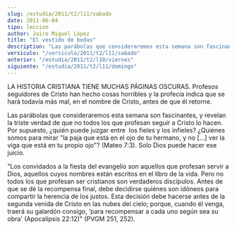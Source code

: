 ```yaml
---
slug: /estudia/2011/t2/l11/sabado
date: 2011-06-04
tipo: leccion
author: Jairo Miguel López
title: "El vestido de bodas"
description: "Las parábolas que consideraremos esta semana son fascinantes, y revelan la  triste verdad de que no todos los que profesan seguir a Cristo lo hacen. Por  supuesto, ¿quién puede juzgar entre los fieles y los infieles? ¿Quiénes somos  para mirar “la paja que está en el ojo de tu..."
versiculo: "/versiculo/2011/t2/l11/sabado"
anterior: "/estudia/2011/t2/l10/viernes"
siguiente: "/estudia/2011/t2/l11/domingo"
---
```


LA HISTORIA CRISTIANA TIENE MUCHAS PÁGINAS OSCURAS. Profesos seguidores de Cristo han hecho cosas horribles y la profecía indica que se hará todavía más mal, en el nombre de Cristo, antes de que él retorne.

Las parábolas que consideraremos esta semana son fascinantes, y revelan la triste verdad de que no todos los que profesan seguir a Cristo lo hacen. Por supuesto, ¿quién puede juzgar entre  los fieles y los infieles? ¿Quiénes somos para mirar "la paja que está en el ojo de tu hermano, y no [...] ver la viga que está en tu propio ojo"? (Mateo 7:3). Solo Dios puede hacer ese juicio.

"Los convidados a la fiesta del evangelio son aquellos que profesan servir a Dios, aquellos cuyos nombres están escritos en el libro de la vida. Pero no todos los que profesan ser cristianos son verdaderos discípulos. Antes de que se dé la recompensa final, debe decidirse quiénes son idóneos para compartir la herencia de los justos. Esta decisión debe hacerse antes de la segunda venida de Cristo en las nubes del cielo; porque, cuando él venga, traerá su galardón consigo, ‘para recompensar a cada uno según sea su obra' (Apocalipsis 22:12)" (PVGM 251, 252).
